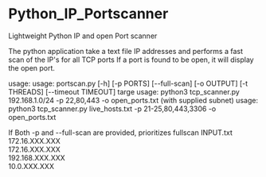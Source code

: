 # Python_IP_Portscanner
Lightweight Python IP and open Port scanner

The python application take a text file IP addresses and performs a fast scan of the IP's for all TCP ports
If a port is found to be open, it will display the open port.

usage:
usage: portscan.py [-h] [-p PORTS] [--full-scan] [-o OUTPUT] [-t THREADS] [--timeout TIMEOUT] targe
usage: python3 tcp_scanner.py 192.168.1.0/24 -p 22,80,443 -o open_ports.txt (with supplied subnet)
usage: python3 tcp_scanner.py live_hosts.txt -p 21-25,80,443,3306 -o open_ports.txt

If Both -p and --full-scan are provided, prioritizes fullscan 
INPUT.txt
172.16.XXX.XXX</br>
172.16.XXX.XXX</br>
192.168.XXX.XXX</br>
10.0.XXX.XXX</br>
